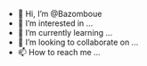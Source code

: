 - 👋 Hi, I’m @Bazomboue
- 👀 I’m interested in ...
- 🌱 I’m currently learning ...
- 💞️ I’m looking to collaborate on ...
- 📫 How to reach me ...

<!---
Bazomboue/Bazomboue is a ✨ special ✨ repository because its `README.md` (this file) appears on your GitHub profile.
You can click the Preview link to take a look at your changes.
--->
